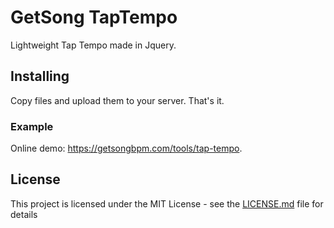 # GetSong TapTempo

Lightweight Tap Tempo made in Jquery.

## Installing

Copy files and upload them to your server. That's it.

### Example

Online demo: https://getsongbpm.com/tools/tap-tempo.

## License

This project is licensed under the MIT License - see the [LICENSE.md](LICENSE.md) file for details
